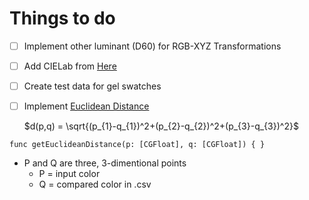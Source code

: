 # Things to do

- [ ] Implement other luminant (D60) for RGB-XYZ Transformations
- [ ] Add CIELab from [Here](http://www.brucelindbloom.com/index.html) 
- [ ] Create test data for gel swatches
- [ ] Implement [Euclidean Distance](https://en.wikipedia.org/wiki/Euclidean_distance#Higher_dimensions)
  
  $d(p,q) = \sqrt{(p_{1}-q_{1})^2+(p_{2}-q_{2})^2+(p_{3}-q_{3})^2}$
  
`func getEuclideanDistance(p: [CGFloat], q: [CGFloat]) { }`

  - P and Q are three, 3-dimentional points
      - P = input color
      - Q = compared color in .csv

